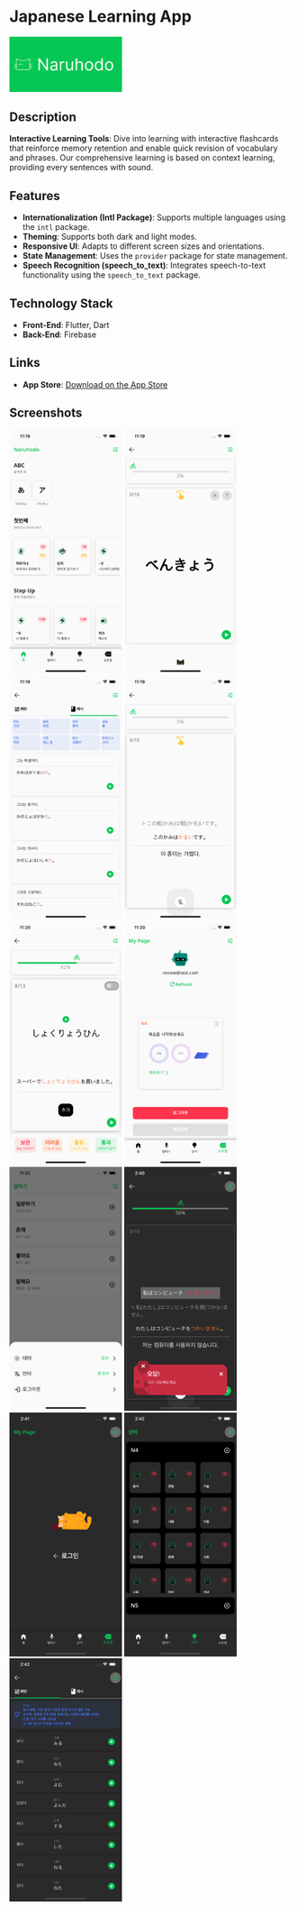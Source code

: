 # Japanese Learning App

<img src="assets/images/naruhodo.png" alt="Japanese Learning App" width="200"/>

## Description

**Interactive Learning Tools**: Dive into learning with interactive flashcards that reinforce memory retention and enable quick revision of vocabulary and phrases. Our comprehensive learning is based on context learning, providing every sentences with sound.

## Features

- **Internationalization (Intl Package)**: Supports multiple languages using the `intl` package.
- **Theming**: Supports both dark and light modes.
- **Responsive UI**: Adapts to different screen sizes and orientations.
- **State Management**: Uses the `provider` package for state management.
- **Speech Recognition (speech_to_text)**: Integrates speech-to-text functionality using the `speech_to_text` package.


## Technology Stack

- **Front-End**: Flutter, Dart
- **Back-End**: Firebase

## Links

- **App Store**: [Download on the App Store](https://apps.apple.com/us/app/naruhodo/id6502181176)

## Screenshots

<p float="left">
  <img src="assets/images/01.png" alt="App Screenshot" width="200"/>
  <img src="assets/images/02.png" alt="App Screenshot" width="200"/>
  <img src="assets/images/03.png" alt="App Screenshot" width="200"/>
  <img src="assets/images/04.png" alt="App Screenshot" width="200"/>
  <img src="assets/images/06.png" alt="App Screenshot" width="200"/>
  <img src="assets/images/07.png" alt="App Screenshot" width="200"/>
  <img src="assets/images/08.png" alt="App Screenshot" width="200"/>
  <img src="assets/images/09.png" alt="App Screenshot" width="200"/>
  <img src="assets/images/10.png" alt="App Screenshot" width="200"/>
  <img src="assets/images/11.png" alt="App Screenshot" width="200"/>
  <img src="assets/images/12.png" alt="App Screenshot" width="200"/>
</p>
